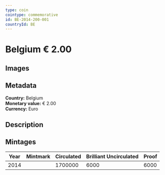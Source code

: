 ```yaml
---
type: coin
cointype: commemorative
id: BE-2014-200-001
countryId: BE
---
```


# Belgium € 2.00

## Images


## Metadata

**Country:** Belgium\
**Monetary value:** € 2.00\
**Currency:** Euro

## Description


## Mintages

| Year | Mintmark | Circulated | Brilliant Uncirculated | Proof |
| ---- | -------- | ---------- | ---------------------- | ----- |
| 2014 |  | 1700000| 6000 | 6000 |
